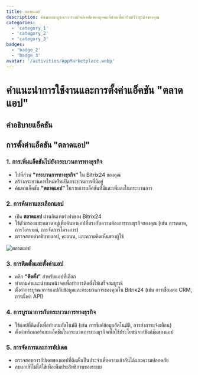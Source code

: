 ```yaml
---
title: ตลาดแอป
description: ค้นพบและบูรณาการแอปพลิเคชันของบุคคลที่สามเพื่อเสริมสร้างธุรกิจของคุณ
categories: 
  - 'category_1'
  - 'category_2'
  - 'category_3'
badges: 
  - 'badge_2'
  - 'badge_3'
avatar: '/activities/AppMarketplace.webp'
---
```

# คำแนะนำการใช้งานและการตั้งค่าแอ็คชัน "ตลาดแอป"

## คำอธิบายแอ็คชัน

## **การตั้งค่าแอ็คชัน "ตลาดแอป"**

### 1. การเพิ่มแอ็คชันไปยังกระบวนการทางธุรกิจ
- ไปที่ส่วน **"กระบวนการทางธุรกิจ"** ใน Bitrix24 ของคุณ
- สร้างกระบวนการใหม่หรือเปิดกระบวนการที่มีอยู่
- ค้นหาแอ็คชัน **"ตลาดแอป"** ในรายการแอ็คชันที่มีและเพิ่มลงในกระบวนการ

### 2. การค้นหาและเลือกแอป
- เปิด **ตลาดแอป** ผ่านอินเทอร์เฟซของ Bitrix24
- ใช้ตัวกรองและหมวดหมู่เพื่อค้นหาแอปที่ตรงกับความต้องการทางธุรกิจของคุณ (เช่น การตลาด, การวิเคราะห์, การจัดการโครงการ)
- ตรวจสอบคำอธิบายแอป, คะแนน, และความคิดเห็นของผู้ใช้

![ตลาดแอป](/activities/AppMarketplace.webp)

### 3. การติดตั้งและตั้งค่าแอป
- คลิก **"ติดตั้ง"** สำหรับแอปที่เลือก
- ทำตามคำแนะนำบนหน้าจอเพื่อทำการติดตั้งให้เสร็จสมบูรณ์
- ตั้งค่าการบูรณาการแอปกับข้อมูลและกระบวนการของคุณใน Bitrix24 (เช่น การเชื่อมต่อ CRM, การตั้งค่า API)

### 4. การบูรณาการกับกระบวนการทางธุรกิจ
- ใช้แอปที่ติดตั้งเพื่อทำงานอัตโนมัติ (เช่น การซิงค์ข้อมูลอัตโนมัติ, การส่งการแจ้งเตือน)
- ตั้งค่าทริกเกอร์และแอ็คชันในกระบวนการทางธุรกิจเพื่อใช้ประโยชน์จากฟังก์ชันของแอป

### 5. การจัดการและการอัปเดต
- ตรวจสอบการอัปเดตของแอปที่ติดตั้งเป็นประจำเพื่อความเข้ากันได้และความปลอดภัย
- ลบแอปที่ไม่ได้ใช้เพื่อเพิ่มประสิทธิภาพของระบบ